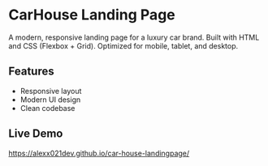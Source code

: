 # CarHouse Landing Page

A modern, responsive landing page for a luxury car brand. Built with HTML and CSS (Flexbox + Grid). Optimized for mobile, tablet, and desktop.

## Features

- Responsive layout
- Modern UI design
- Clean codebase

## Live Demo

https://alexx021dev.github.io/car-house-landingpage/

